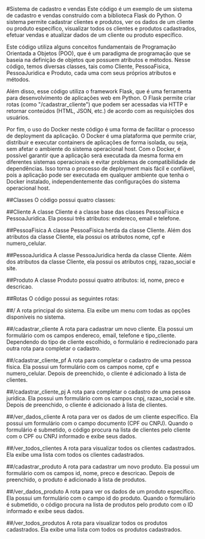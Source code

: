 #Sistema de cadastro e vendas
Este código é um exemplo de um sistema de cadastro e vendas construído com a biblioteca Flask do Python. O sistema permite cadastrar clientes e produtos, ver os dados de um cliente ou produto específico, visualizar todos os clientes e produtos cadastrados, efetuar vendas e atualizar dados de um cliente ou produto específico.

Este código utiliza alguns conceitos fundamentais de Programação Orientada a Objetos (POO), que é um paradigma de programação que se baseia na definição de objetos que possuem atributos e métodos. Nesse código, temos diversas classes, tais como Cliente, PessoaFisica, PessoaJuridica e Produto, cada uma com seus próprios atributos e métodos.

Além disso, esse código utiliza o framework Flask, que é uma ferramenta para desenvolvimento de aplicações web em Python. O Flask permite criar rotas (como "/cadastrar_cliente") que podem ser acessadas via HTTP e retornar conteúdos (HTML, JSON, etc.) de acordo com as requisições dos usuários.

Por fim, o uso do Docker neste código é uma forma de facilitar o processo de deployment da aplicação. O Docker é uma plataforma que permite criar, distribuir e executar containers de aplicações de forma isolada, ou seja, sem afetar o ambiente do sistema operacional host. Com o Docker, é possível garantir que a aplicação será executada da mesma forma em diferentes sistemas operacionais e evitar problemas de compatibilidade de dependências. Isso torna o processo de deployment mais fácil e confiável, pois a aplicação pode ser executada em qualquer ambiente que tenha o Docker instalado, independentemente das configurações do sistema operacional host.

##Classes
O código possui quatro classes:

##Cliente
A classe Cliente é a classe base das classes PessoaFisica e PessoaJuridica. Ela possui três atributos: endereco, email e telefone.

##PessoaFisica
A classe PessoaFisica herda da classe Cliente. Além dos atributos da classe Cliente, ela possui os atributos nome, cpf e numero_celular.

##PessoaJuridica
A classe PessoaJuridica herda da classe Cliente. Além dos atributos da classe Cliente, ela possui os atributos cnpj, razao_social e site.

##Produto
A classe Produto possui quatro atributos: id, nome, preco e descricao.

##Rotas
O código possui as seguintes rotas:

##/
A rota principal do sistema. Ela exibe um menu com todas as opções disponíveis no sistema.

##/cadastrar_cliente
A rota para cadastrar um novo cliente. Ela possui um formulário com os campos endereco, email, telefone e tipo_cliente. Dependendo do tipo de cliente escolhido, o formulário é redirecionado para outra rota para completar o cadastro.

##/cadastrar_cliente_pf
A rota para completar o cadastro de uma pessoa física. Ela possui um formulário com os campos nome, cpf e numero_celular. Depois de preenchido, o cliente é adicionado à lista de clientes.

##/cadastrar_cliente_pj
A rota para completar o cadastro de uma pessoa jurídica. Ela possui um formulário com os campos cnpj, razao_social e site. Depois de preenchido, o cliente é adicionado à lista de clientes.

##/ver_dados_cliente
A rota para ver os dados de um cliente específico. Ela possui um formulário com o campo documento (CPF ou CNPJ). Quando o formulário é submetido, o código procura na lista de clientes pelo cliente com o CPF ou CNPJ informado e exibe seus dados.

##/ver_todos_clientes
A rota para visualizar todos os clientes cadastrados. Ela exibe uma lista com todos os clientes cadastrados.

##/cadastrar_produto
A rota para cadastrar um novo produto. Ela possui um formulário com os campos id, nome, preco e descricao. Depois de preenchido, o produto é adicionado à lista de produtos.

##/ver_dados_produto
A rota para ver os dados de um produto específico. Ela possui um formulário com o campo id do produto. Quando o formulário é submetido, o código procura na lista de produtos pelo produto com o ID informado e exibe seus dados.

##/ver_todos_produtos
A rota para visualizar todos os produtos cadastrados. Ela exibe uma lista com todos os produtos cadastrados.

